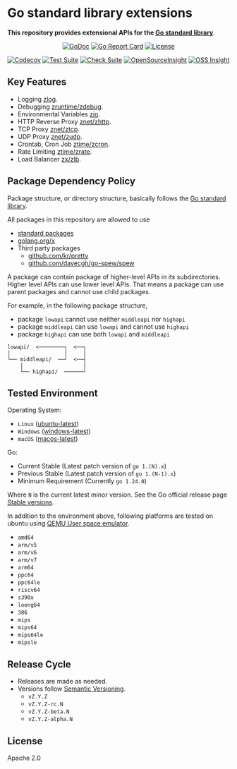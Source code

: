 # Go standard library extensions

**This repository provides extensional APIs for the [Go standard library](https://pkg.go.dev/std)**.

<div align="center">

[![GoDoc](https://godoc.org/github.com/aileron-projects/go?status.svg)](http://godoc.org/github.com/aileron-projects/go)
[![Go Report Card](https://goreportcard.com/badge/github.com/aileron-projects/go)](https://goreportcard.com/report/github.com/aileron-projects/go)
[![License](https://img.shields.io/badge/License-Apache%202.0-yellow.svg)](./LICENSE)

[![Codecov](https://codecov.io/gh/aileron-projects/go/branch/main/graph/badge.svg?token=L62XLZNFLE)](https://codecov.io/gh/aileron-projects/go)
[![Test Suite](https://github.com/aileron-projects/go/actions/workflows/go-test.yaml/badge.svg?branch=main)](https://github.com/aileron-projects/go/actions/workflows/go-test.yaml?query=branch%3Amain)
[![Check Suite](https://github.com/aileron-projects/go/actions/workflows/check-suite.yaml/badge.svg?branch=main)](https://github.com/aileron-projects/go/actions/workflows/check-suite.yaml?query=branch%3Amain)
[![OpenSourceInsight](https://badgen.net/badge/open%2Fsource%2F/insight/cyan)](https://deps.dev/go/github.com%2Faileron-projects%2Fgo)
[![OSS Insight](https://badgen.net/badge/OSS/Insight/orange)](https://ossinsight.io/analyze/aileron-projects/go)

</div>

## Key Features

- Logging [zlog](./zlog/).
- Debugging [zruntime/zdebug](./zruntime/zdebug/).
- Environmental Variables [zio](./zio/).
- HTTP Reverse Proxy [znet/zhttp](./znet/zhttp/).
- TCP Proxy [znet/ztcp](./znet/ztcp/).
- UDP Proxy [znet/zudp](./znet/zudp/).
- Crontab, Cron Job [ztime/zcron](./ztime/zcron/).
- Rate Limiting [ztime/zrate](./ztime/zrate/).
- Load Balancer [zx/zlb](./zx/zlb/).

## Package Dependency Policy

Package structure, or directory structure, basically follows the [Go standard library](https://pkg.go.dev/std).

All packages in this repository are allowed to use

- [standard packages](https://pkg.go.dev/std)
- [golang.org/x](https://pkg.go.dev/golang.org/x)
- Third party packages
  - [github.com/kr/pretty](https://pkg.go.dev/github.com/kr/pretty)
  - [github.com/davecgh/go-spew/spew](https://pkg.go.dev/github.com/davecgh/go-spew/spew)

A package can contain package of higher-level APIs in its subdirectories.
Higher level APIs can use lower level APIs.
That means a package can use parent packages and cannot use child packages.

For example, in the following package structure,

- package `lowapi` cannot use neither `middleapi` nor `highapi`
- package `middleapi` can use `lowapi` and cannot use `highapi`
- package `highapi` can use both `lowapi` and `middleapi`

```text
lowapi/  <────────┐  <──┐
│                 |     |
└── middleapi/  ──┘  <──┤
    │                   |
    └── highapi/  ──────┘
```

## Tested Environment

Operating System:

- `Linux` ([ubuntu-latest](https://github.com/actions/runner-images))
- `Windows` ([windows-latest](https://github.com/actions/runner-images))
- `macOS` ([macos-latest](https://github.com/actions/runner-images))

Go:

- Current Stable (Latest patch version of `go 1.(N).x`)
- Previous Stable (Latest patch version of `go 1.(N-1).x`)
- Minimum Requirement (Currently `go 1.24.0`)

Where `N` is the current latest minor version.
See the Go official release page [Stable versions](https://go.dev/dl/).

In addition to the environment above, following platforms are tested on ubuntu
using [QEMU User space emulator](https://www.qemu.org/docs/master/user/main.html).

- `amd64`
- `arm/v5`
- `arm/v6`
- `arm/v7`
- `arm64`
- `ppc64`
- `ppc64le`
- `riscv64`
- `s390x`
- `loong64`
- `386`
- `mips`
- `mips64`
- `mips64le`
- `mipsle`

## Release Cycle

- Releases are made as needed.
- Versions follow [Semantic Versioning](https://semver.org/).
  - `vZ.Y.Z`
  - `vZ.Y.Z-rc.N`
  - `vZ.Y.Z-beta.N`
  - `vZ.Y.Z-alpha.N`

## License

Apache 2.0
